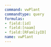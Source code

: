 ```yaml
---
command: vwPlant
commandtype: query
formulas:
- field:[id]
- field:[naam]
- field:[RFamliyID]
name: vwPlant
---
```

